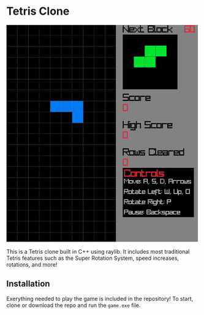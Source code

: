 # Tetris Clone

![example image](example.png)

This is a Tetris clone built in C++ using raylib. It includes most traditional Tetris features such as the Super Rotation System, speed increases, rotations, and more!

## Installation

Exerything needed to play the game is included in the repository! To start, clone or download the repo and run the `game.exe` file.
